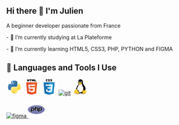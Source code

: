 ## Hi there 👋 I'm Julien

<p>A beginner developer passionate from France 
<p>  - 🔭 I’m currently studying at La Plateforme </p> 
<p>  - 🌱 I’m currently learning HTML5, CSS3, PHP, PYTHON and FIGMA</p>
<h2>🚀 Languages and Tools I Use</h2>
<p><a target="_blank" href="https://raw.githubusercontent.com/devicons/devicon/master/icons/python/python-original.svg" style="display: inline-block;"><img src="https://raw.githubusercontent.com/devicons/devicon/master/icons/python/python-original.svg" alt="python" width="42" height="42" /></a>
<a target="_blank" href="https://raw.githubusercontent.com/devicons/devicon/master/icons/html5/html5-original-wordmark.svg" style="display: inline-block;"><img src="https://raw.githubusercontent.com/devicons/devicon/master/icons/html5/html5-original-wordmark.svg" alt="html5" width="42" height="42" /></a>
<a target="_blank" href="https://raw.githubusercontent.com/devicons/devicon/master/icons/css3/css3-original-wordmark.svg" style="display: inline-block;"><img src="https://raw.githubusercontent.com/devicons/devicon/master/icons/css3/css3-original-wordmark.svg" alt="css3" width="42" height="42" /></a>
<a target="_blank" href="https://www.vectorlogo.zone/logos/git-scm/git-scm-icon.svg" style="display: inline-block;"><img src="https://www.vectorlogo.zone/logos/git-scm/git-scm-icon.svg" alt="git" width="42" height="42" /></a>
<a target="_blank" href="https://raw.githubusercontent.com/devicons/devicon/master/icons/linux/linux-original.svg" style="display: inline-block;"><img src="https://raw.githubusercontent.com/devicons/devicon/master/icons/linux/linux-original.svg" alt="linux" width="42" height="42" /></a></p>
<a href="https://www.figma.com/" target="_blank" rel="noreferrer"> <img src="https://www.vectorlogo.zone/logos/figma/figma-icon.svg" alt="figma" width="40" height="40"/> </a> 
<a href="https://www.php.net/" target="_blank" rel="noreferrer"> <img src="https://raw.githubusercontent.com/devicons/devicon/master/icons/php/php-original.svg" alt="php" width="44" height="44"/> </a></p>
<a <img src="https://cdn.jsdelivr.net/gh/devicons/devicon/icons/apache/apache-original.svg" height="40" alt="apache logo"  /><img width="12" /></a>
<a <img src="https://cdn.jsdelivr.net/gh/devicons/devicon/icons/chrome/chrome-original.svg" height="40" alt="chrome logo"  /><img width="12" /></a>
<a <img src="https://cdn.jsdelivr.net/gh/devicons/devicon/icons/figma/figma-original.svg" height="40" alt="figma logo"  /><a <img width="12" /></a>
<a <img src="https://cdn.jsdelivr.net/gh/devicons/devicon/icons/msdos/msdos-original.svg" height="40" alt="msdos logo"  /><img width="12" /></a>
<a <img src="https://cdn.jsdelivr.net/gh/devicons/devicon/icons/php/php-original.svg" height="40" alt="php logo"  /><a <img width="12" /></a>
<a <img src="https://cdn.jsdelivr.net/gh/devicons/devicon/icons/vscode/vscode-original.svg" height="40" alt="vscode logo"  /><a <img width="12" /></a>
<a <img src="https://cdn.jsdelivr.net/gh/devicons/devicon/icons/windows8/windows8-original.svg" height="40" alt="windows8 logo"  /></a>

